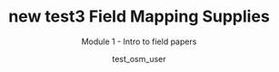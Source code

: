 ---
  title: "new test3 Field Mapping Supplies"
  subtitle: "Module 1 - Intro to field papers"
  description: "This is part of the second lesson of the course where we outline field mapping supply checklist"
  author: "test_osm_user"
  date_posted: "2019-08-01"
  thumbnail: "compass_20190501.png"
  filename: "field_mapping_supplies_20190501.doc"
  type: "desktop"
  audience: "primary"
  difficulty: "beginner"
  preparation_time: "one_hour"
  project_time: "two_to_four_hours"
  group: "Centerville High School Field Mapping Class"
  group_sequence: "1"
  layout: "project"
  youtube_link: "none"
  url: "sample-title3"
  tags: 
    - "population_migration"
    - "political_organization_of_space"
    - "gis"

---